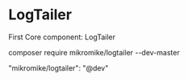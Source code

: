 # LogTailer
First Core component:      LogTailer

composer require mikromike/logtailer --dev-master

"mikromike/logtailer": "@dev"
